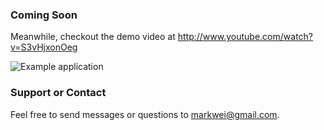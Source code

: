 ### Coming Soon
Meanwhile, checkout the demo video at http://www.youtube.com/watch?v=S3vHjxonOeg

![Example application](https://dl.dropbox.com/u/30367/hosted/floating%20folders.png)

### Support or Contact
Feel free to send messages or questions to markwei@gmail.com.